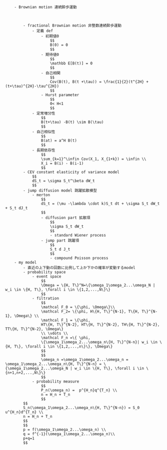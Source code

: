 
        
        
        - Brownian motion 連続酔歩運動
            
            
            
            - fractional Brownian motion 非整数連続酔歩運動
                - 定義 def
                    - 初期値0
                        $$
                        B(0) = 0 
                        $$
                    - 期待値0
                        $$
                        \mathbb E[B(t)] = 0
                        $$
                    - 自己相関
                        $$
                        Cov(B(t), B(t +\tau)) = \frac{1}{2}(t^{2H} + (t+\tau)^{2H}-\tau^{2H})
                        $$
                    - Hurst parameter
                        $$
                        0< H<1
                        $$
                - 定常増分性
                    $$
                    B(t+\tau) -B(t) \sim B(\tau)
                    $$
                - 自己相似性
                    $$
                    B(at) = a^H B(t)
                    $$
                - 長期依存性
                    $$
                    \sum_{k=1}^\infin Cov(X_1, X_{1+k}) = \infin \\
                    X_i = B(i) - B(i-1)
                    $$
            - CEV constant elasticity of variance model
                $$
                dS_t = \sigma S_t^\beta dW_t
                $$
            - jump diffusion model 跳躍拡散模型
                - merton
                    $$
                    dS_t = (\mu -\lambda \cdot k)S_t dt + \sigma S_t dW_t + S_t dJ_t
                    $$
                    - diffusion part 拡散項
                        $$
                        \sigma S_t dW_t
                        $$
                        - standard Wiener process
                    - jump part 跳躍項
                        $$
                        S_t d J_t
                        $$
                        - compound Poisson process
        - my model
            - 直近の上下動の回数に比例して上か下かの確率が変動するmodel
            - probability space
                - event space
                    $$
                    \Omega = \{H, T\}^N=\{\omega_1\omega_2...\omega_N | w_i \in \{H, T\}, \forall i \in \{1,2,...,N\}\}
                    $$
                - filtration
                    $$
                    \mathcal F_0 = \{\phi, \Omega\}\\
                    \mathcal F_2= \{\phi, H\{H, T\}^{N-1}, T\{H, T\}^{N-1}, \Omega\} \\
                    \mathcal F_1 = \{\phi, 
                    HT\{H, T\}^{N-2}, HT\{H, T\}^{N-2}, TH\{H, T\}^{N-2}, TT\{H, T\}^{N-2}, \Omega\}
                    \\ \vdots \\
                    \mathcal F_n =\{ \phi, 
                    \{\omega_1\omega_2...\omega_n\{H, T\}^{N-n}| w_i \in \{H, T\}, \forall i \in \{1,2,...,n\}\}, \Omega\}
                    $$
                    $$
                    \omega_n =\omega_1\omega_2...\omega_n = \omega_1\omega_2...\omega_n\{H, T\}^{N-n} = \{\omega_1\omega_2...\omega_N | w_i \in \{H, T\}, \forall i \in \{n+1,n+2,...,N\}\}
                    $$
                - probability measure
                    $$
                    P_n(\omega_n) =  p^{H_n}q^{T_n} \\
                    n = H_n + T_n
                    $$
            $$
            S_n(\omega_1\omega_2...\omega_n\{H, T\}^{N-n}) = S_0 u^{H_n}d^{T_n} \\
            n = H_n + T_n
            $$
            $$
            p = f(\omega_1\omega_2...\omega_n) \\
            q = f^{-1}(\omega_1\omega_2...\omega_n)\\
            p+q=1
            $$